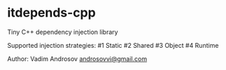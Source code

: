 itdepends-cpp
=========

Tiny C++ dependency injection library

Supported injection strategies:
#1 Static
#2 Shared
#3 Object
#4 Runtime

Author: Vadim Androsov
androsovvi@gmail.com
